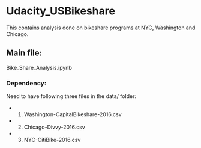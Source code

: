 # Udacity_USBikeshare
This contains analysis done on bikeshare programs at NYC, Washington and Chicago.

## Main file:
Bike_Share_Analysis.ipynb

### Dependency:
Need to have following three files in the data/ folder:
* 1. Washington-CapitalBikeshare-2016.csv
* 2. Chicago-Divvy-2016.csv
* 3. NYC-CitiBike-2016.csv
